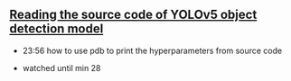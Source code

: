 ## [Reading the source code of YOLOv5 object detection model](https://www.youtube.com/watch?v=LYBbU67dOtw)

- 23:56 how to use pdb to print the hyperparameters from source code

- watched until min 28

